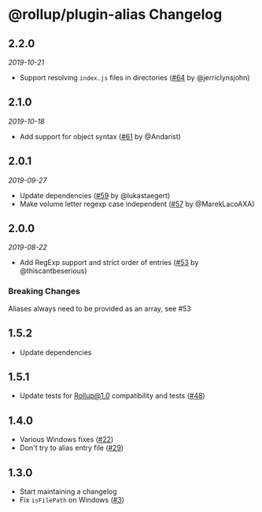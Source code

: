 # @rollup/plugin-alias Changelog

## 2.2.0
*2019-10-21*
* Support resolving `index.js` files in directories ([#64](https://github.com/rollup/rollup-plugin-alias/pull/64) by @jerriclynsjohn)

## 2.1.0
*2019-10-18*
* Add support for object syntax ([#61](https://github.com/rollup/rollup-plugin-alias/pull/61) by @Andarist)

## 2.0.1
*2019-09-27*
* Update dependencies ([#59](https://github.com/rollup/rollup-plugin-alias/pull/59) by @lukastaegert)
* Make volume letter regexp case independent ([#57](https://github.com/rollup/rollup-plugin-alias/pull/57) by @MarekLacoAXA)

## 2.0.0
*2019-08-22*
* Add RegExp support and strict order of entries ([#53](https://github.com/rollup/rollup-plugin-alias/pull/53) by @thiscantbeserious)

### Breaking Changes
Aliases always need to be provided as an array, see #53

## 1.5.2

* Update dependencies

## 1.5.1

* Update tests for Rollup@1.0 compatibility and tests ([#48](https://github.com/rollup/rollup-plugin-alias/pull/48))

## 1.4.0

* Various Windows fixes ([#22](https://github.com/rollup/rollup-plugin-alias/pull/22))
* Don't try to alias entry file ([#29](https://github.com/rollup/rollup-plugin-alias/pull/29))

## 1.3.0

* Start maintaining a changelog
* Fix `isFilePath` on Windows ([#3](https://github.com/rollup/rollup-plugin-alias/issues/3))
